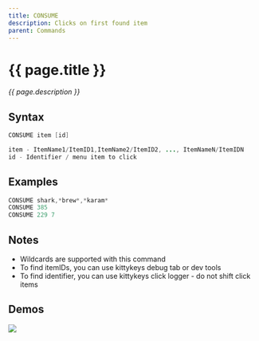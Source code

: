 ```yaml
---
title: CONSUME
description: Clicks on first found item
parent: Commands
---
```


# {{ page.title }}

_{{ page.description }}_

## Syntax

```java
CONSUME item [id] 

item - ItemName1/ItemID1,ItemName2/ItemID2, ..., ItemNameN/ItemIDN
id - Identifier / menu item to click
```

## Examples

```java
CONSUME shark,*brew*,*karam*
CONSUME 385
CONSUME 229 7
```

## Notes

- Wildcards are supported with this command
- To find itemIDs, you can use kittykeys debug tab or dev tools
- To find identifier, you can use kittykeys click logger - do not shift click items

## Demos

![](https://i.imgur.com/1XR1b7s.gif)

